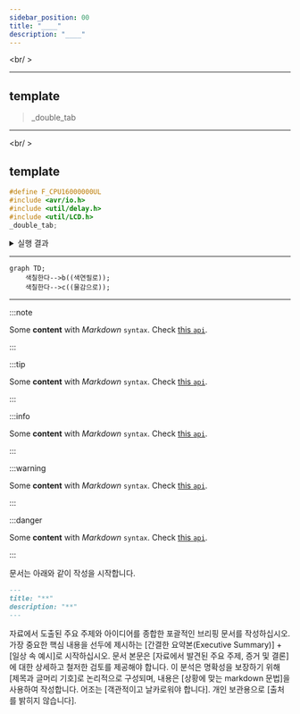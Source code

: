 ```yaml
---
sidebar_position: 00
title: "____"
description: "____"
---
```


<br/ >

---

## template

> \_double_tab

---

<br/ >

## template

```c title="_double_tab"
#define F_CPU16000000UL
#include <avr/io.h>
#include <util/delay.h>
#include <util/LCD.h>
_double_tab;
```

<details>
<summary>실행 결과</summary>

```bash
_double_tab
```

</details>

---

```mermaid
graph TD;
    색칠한다-->b((색연필로));
    색칠한다-->c((물감으로));
```

---

:::note

Some **content** with _Markdown_ `syntax`. Check [this `api`](#).

:::

:::tip

Some **content** with _Markdown_ `syntax`. Check [this `api`](#).

:::

:::info

Some **content** with _Markdown_ `syntax`. Check [this `api`](#).

:::

:::warning

Some **content** with _Markdown_ `syntax`. Check [this `api`](#).

:::

:::danger

Some **content** with _Markdown_ `syntax`. Check [this `api`](#).

:::

문서는 아래와 같이 작성을 시작합니다.

```md
---
title: "**"
description: "**"
---
```

자료에서 도출된 주요 주제와 아이디어를 종합한 포괄적인 브리핑 문서를 작성하십시오.
가장 중요한 핵심 내용을 선두에 제시하는 [간결한 요약본(Executive Summary)] + [일상 속 예시]로 시작하십시오.
문서 본문은 [자료에서 발견된 주요 주제, 증거 및 결론]에 대한 상세하고 철저한 검토를 제공해야 합니다.
이 분석은 명확성을 보장하기 위해 [제목과 글머리 기호]로 논리적으로 구성되며,
내용은 [상황에 맞는 markdown 문법]을 사용하여 작성합니다.
어조는 [객관적이고 날카로워야 합니다].
개인 보관용으로 [출처를 밝히지 않습니다].
